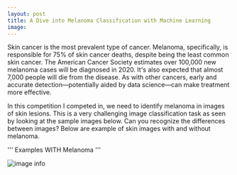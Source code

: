 ```yaml
---
layout: post
title: A Dive into Melanoma Classification with Machine Learning
image: 
---
```


Skin cancer is the most prevalent type of cancer. Melanoma, specifically, is responsible for 75% of skin cancer deaths, despite being the least common skin cancer. The American Cancer Society estimates over 100,000 new melanoma cases will be diagnosed in 2020. It's also expected that almost 7,000 people will die from the disease. As with other cancers, early and accurate detection—potentially aided by data science—can make treatment more effective.

In this competition I competed in, we need to identify melanoma in images of skin lesions. This is a very challenging image classification task as seen by looking at the sample images below. Can you recognize the differences between images? Below are example of skin images with and without melanoma.

''' Examples WITH Melanoma '''

![image info](.img/Melanoma/WXitrw2.png)


~~~ Examples WITHOUT Melanoma